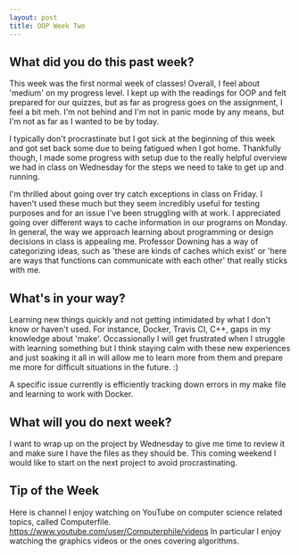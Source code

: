 ```yaml
---
layout: post
title: OOP Week Two
---
```


## What did you do this past week?

This week was the first normal week of classes! Overall, I feel about 'medium' on my progress level. I kept up with the readings for OOP and felt prepared for our quizzes, but as far as progress goes on the assignment, I feel a bit meh. I'm not behind and I'm not in panic mode by any means, but I'm not as far as I wanted to be by today. 

  I typically don't procrastinate but I got sick at the beginning of this week and got set back some due to being fatigued when I got home. Thankfully though, I made some progress with setup due to the really helpful overview we had in class on Wednesday for the steps we need to take to get up and running. 
  
  I'm thrilled about going over try catch exceptions in class on Friday. I haven't used these much but they seem incredibly useful for testing purposes and for an issue I've been struggling with at work. 
  I appreciated going over different ways to cache information in our programs on Monday. In general, the way we approach learning about programming or design decisions in class is appealing me. Professor Downing has a way of categorizing ideas, such as 'these are kinds of caches which exist' or 'here are ways that functions can communicate with each other' that really sticks with me. 

## What's in your way?

Learning new things quickly and not getting intimidated by what I don't know or haven't used. For instance, Docker, Travis CI, C++, gaps in my knowledge about 'make'. Occassionally I will get frustrated when I struggle with learning something but I think staying calm with these new experiences and just soaking it all in will allow me to learn more from them and prepare me more for difficult situations in the future. :)

A specific issue currently is efficiently tracking down errors in my make file and learning to work with Docker. 

## What will you do next week?

I want to wrap up on the project by Wednesday to give me time to review it and make sure I have the files as they should be. This coming weekend I would like to start on the next project to avoid procrastinating. 

## Tip of the Week
Here is channel I enjoy watching on YouTube on computer science related topics, called Computerfile. 
https://www.youtube.com/user/Computerphile/videos
In particular I enjoy watching the graphics videos or the ones covering algorithms. 
